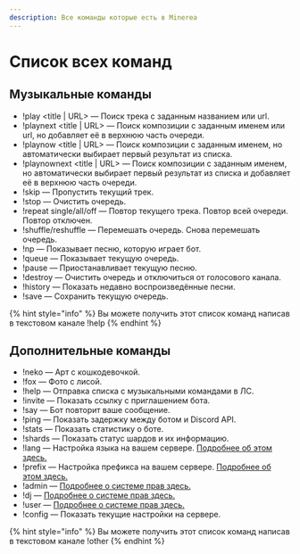 ```yaml
---
description: Все команды которые есть в Minerea
---
```


# Список всех команд

## Музыкальные команды

* !play &lt;title \| URL&gt; — Поиск трека с заданным названием или url.
* !playnext &lt;title \| URL&gt; — Поиск композиции с заданным именем или url, но добавляет её в верхнюю часть очереди.
* !playnow &lt;title \| URL&gt; — Поиск композиции с заданным именем, но автоматически выбирает первый результат из списка.
* !playnownext &lt;title \| URL&gt; — Поиск композиции с заданным именем, но автоматически выбирает первый результат из списка и добавляет её в верхнюю часть очереди.
* !skip — Пропустить текущий трек.
* !stop — Очистить очередь.
* !repeat single/all/off — Повтор текущего трека. Повтор всей очереди. Повтор отключен.
* !shuffle/reshuffle — Перемешать очередь. Снова перемешать очередь.
* !np — Показывает песню, которую играет бот.
* !queue — Показывает текущую очередь.
* !pause — Приостанавливает текущую песню.
* !destroy — Очистить очередь и отключиться от голосового канала.
* !history — Показать недавно воспроизведённые песни.
* !save — Сохранить текущую очередь.

{% hint style="info" %}
Вы можете получить этот список команд написав в текстовом канале !help
{% endhint %}

## Дополнительные команды

* !neko — Арт с кошкодевочкой.
* !fox — Фото с лисой.
* !help — Отправка списка с музыкальными командами в ЛС.
* !invite — Показать ссылку с приглашением бота.
* !say — Бот повторит ваше сообщение.
* !ping — Показать задержку между ботом и Discord API.
* !stats — Показать статистику о боте.
* !shards — Показать статус шардов и их информацию.
* !lang — Настройка языка на вашем сервере. [Подробнее об этом здесь.](changing-config.md#nastroika-yazyka)
* !prefix — Настройка префикса на вашем сервере. [Подробнее об этом здесь.](changing-config.md#izmenenie-prefiksa)
* !admin — [Подробнее о системе прав здесь.](permission-system.md)
* !dj — [Подробнее о системе прав здесь.](permission-system.md)
* !user — [Подробнее о системе прав здесь.](permission-system.md)
* !config — Показать текущие настройки на сервере.

{% hint style="info" %}
Вы можете получить этот список команд написав в текстовом канале !other
{% endhint %}

